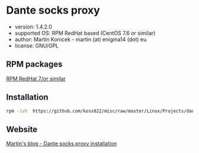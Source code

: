 # Dante socks proxy

- version: 1.4.2.0
- supported OS: RPM RedHat based (CentOS 7.6 or similar)
- author: Martin Konicek - martin (at) enigma14 (dot) eu
- license: GNU/GPL

## RPM packages

[RPM RedHat 7/or similar](https://github.com/koss822/misc/raw/master/Linux/Projects/dante_socks/rpmbuild/RPMS/x86_64/sockd-1.4.2-0.x86_64.rpm)

## Installation

```bash
rpm -ivh  https://github.com/koss822/misc/raw/master/Linux/Projects/dante_socks/rpmbuild/RPMS/x86_64/sockd-1.4.2-0.x86_64.rpm
```

## Website

[Martin's blog - Dante socks proxy installation](https://www.enigma14.eu/martin/blog/2018/02/01/dante-socks-proxy-how-to-install-and-manage-on-rhel-or-other-distros/)
